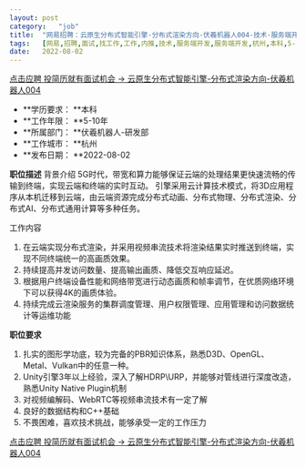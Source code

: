```yaml
---
layout:	post
category:	"job"
title:	"网易招聘：云原生分布式智能引擎-分布式渲染方向-伏羲机器人004-技术-服务端开发-服务端开发-杭州本科5-10年"
tags:	[网易,招聘,面试,找工作,工作,内推,技术,服务端开发,服务端开发,杭州,本科,5-10年]
date:	2022-08-02
---
```


[点击应聘 投简历就有面试机会 -> 云原生分布式智能引擎-分布式渲染方向-伏羲机器人004](http://mobile.bole.netease.com/bole/boleDetail?id=41168&employeeId=346f03c3cda5f04c&key=all)



- **学历要求： **本科
- **工作年限： **5-10年
- **所属部门： **伏羲机器人-研发部
- **工作城市： **杭州
- **发布日期： **2022-08-02



**职位描述**
背景介绍
5G时代，带宽和算力能够保证云端的处理结果更快速流畅的传输到终端，实现云端和终端的实时互动。
引擎采用云计算技术模式，将3D应用程序从本机迁移到云端，由云端资源完成分布式动画、分布式物理、分布式渲染、分布式AI、分布式通用计算等多种任务。

工作内容
1. 在云端实现分布式渲染，并采用视频串流技术将渲染结果实时推送到终端，实现不同终端统一的高画质效果。
2. 持续提高并发访问数量、提高输出画质、降低交互响应延迟。
3. 根据用户终端设备性能和网络带宽进行动态画质和帧率调节，在优质网络环境下可以获得4K的画质体验。
4. 持续完成云渲染服务的集群调度管理、用户权限管理、应用管理和访问数据统计等运维功能



**职位要求**
1. 扎实的图形学功底，较为完备的PBR知识体系，熟悉D3D、OpenGL、Metal、Vulkan中的任意一种。
2. Unity引擎3年以上经验，深入了解HDRP\URP，并能够对管线进行深度改造，熟悉Unity Native Plugin机制
3. 对视频编解码、WebRTC等视频串流技术有一定了解
4. 良好的数据结构和C++基础
5. 不畏困难，喜欢技术挑战，能够承受一定的工作压力



[点击应聘 投简历就有面试机会 -> 云原生分布式智能引擎-分布式渲染方向-伏羲机器人004](http://mobile.bole.netease.com/bole/boleDetail?id=41168&employeeId=346f03c3cda5f04c&key=all)